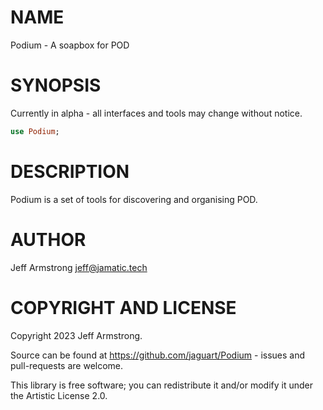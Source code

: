 NAME
====

Podium - A soapbox for POD

SYNOPSIS
========

Currently in alpha - all interfaces and tools may change without notice.

```raku
use Podium;
```

DESCRIPTION
===========

Podium is a set of tools for discovering and organising POD.

AUTHOR
======

Jeff Armstrong <jeff@jamatic.tech>

COPYRIGHT AND LICENSE
=====================

Copyright 2023 Jeff Armstrong.

Source can be found at https://github.com/jaguart/Podium - issues and pull-requests are welcome.

This library is free software; you can redistribute it and/or modify it under the Artistic License 2.0.

